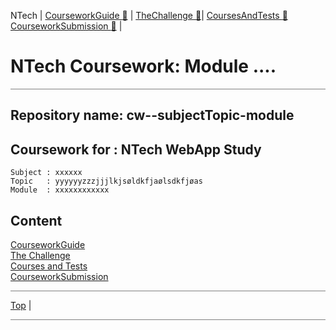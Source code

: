 NTech | [CourseworkGuide ](CourseworkGuide.md#)[  🔵](CourseworkGuide) | [TheChallenge ](TheChallenge.md#)[  🔵](TheChallenge)| [CoursesAndTests ](CoursesAndTests.md#)[  🔵](CoursesAndTests) [CourseworkSubmission ](CourseworkSubmission.md#)[  🔵](CourseworkSubmission) | 

# NTech Coursework: Module ....

<hr style="background: gray" />

## Repository name:  cw--subjectTopic-module

## Coursework for : NTech WebApp Study

    Subject : xxxxxx
    Topic   : yyyyyyzzzjjjlkjsøldkfjaølsdkfjøas
    Module  : xxxxxxxxxxxx

## Content

[CourseworkGuide](CourseworkGuide.md)  
[The Challenge](TheChallenge.md)  
[Courses and Tests](CoursesAndTests.md)  
[CourseworkSubmission](CourseworkSubmission.md)









<hr style="background: gray" />

 [Top](# ) |

<hr style="background: gray" />
